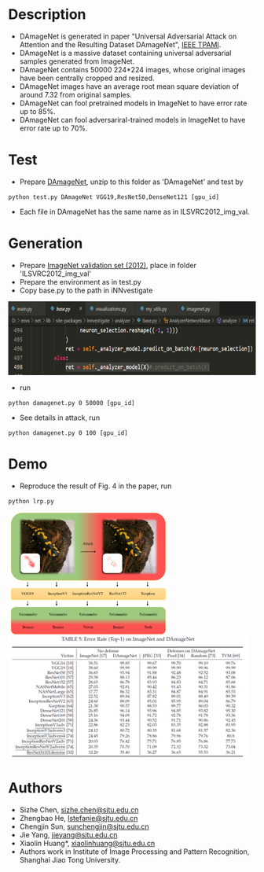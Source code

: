 # Description
* DAmageNet is generated in paper "Universal Adversarial Attack on Attention and the Resulting Dataset DAmageNet", [IEEE TPAMI](https://ieeexplore.ieee.org/document/9238430).
* DAmageNet is a massive dataset containing universal adversarial samples generated from ImageNet.
* DAmageNet contains 50000 224\*224 images, whose original images have been centrally cropped and resized.
* DAmageNet images have an average root mean square deviation of around 7.32 from original samples.
* DAmageNet can fool pretrained models in ImageNet to have error rate up to 85%.
* DAmageNet can fool adversariral-trained models in ImageNet to have error rate up to 70%.

# Test
* Prepare [DAmageNet](http://www.pami.sjtu.edu.cn/Show/56/122), unzip to this folder as 'DAmageNet' and test by
```
python test.py DAmageNet VGG19,ResNet50,DenseNet121 [gpu_id]
```
* Each file in DAmageNet has the same name as in ILSVRC2012_img_val.

# Generation
* Prepare [ImageNet validation set (2012)](http://www.image-net.org), place in folder 'ILSVRC2012_img_val'
* Prepare the environment as in test.py
* Copy base.py to the path in iNNvestigate
<img src="https://github.com/AllenChen1998/DAmageNet/blob/master/demo/change%20in%20iNNvestigate.png" height="150">

* run

```
python damagenet.py 0 50000 [gpu_id]
```
* See details in attack, run

```
python damagenet.py 0 100 [gpu_id]
```

# Demo
* Reproduce the result of Fig. 4 in the paper, run
```
python lrp.py
```

<img src="https://github.com/AllenChen1998/DAmageNet/blob/master/demo/AoA.png" height="250"><img src="https://github.com/AllenChen1998/DAmageNet/blob/master/demo/results.png" height="250">

# Authors
* Sizhe Chen, sizhe.chen@sjtu.edu.cn
* Zhengbao He, lstefanie@sjtu.edu.cn
* Chengjin Sun, sunchengjin@sjtu.edu.cn
* Jie Yang, jieyang@sjtu.edu.cn
* Xiaolin Huang\*, xiaolinhuang@sjtu.edu.cn
* Authors work in Institute of Image Processing and Pattern Recognition, Shanghai Jiao Tong University.
